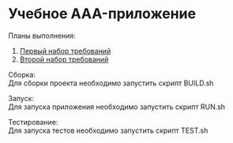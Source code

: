 # Учебное AAA-приложение
Планы выполнения:  
1. [Первый набор требований](https://github.com/kozlyakov-m/AAA-App/blob/master/ROADMAP1.md)  
2. [Второй набор требований](https://github.com/kozlyakov-m/AAA-App/blob/master/ROADMAP2.md)

Сборка:  
Для сборки проекта необходимо запустить скрипт BUILD.sh 

Запуск:  
Для запуска приложения необходимо запустить скрипт RUN.sh

Тестирование:  
Для запуска тестов необходимо запустить скрипт TEST.sh